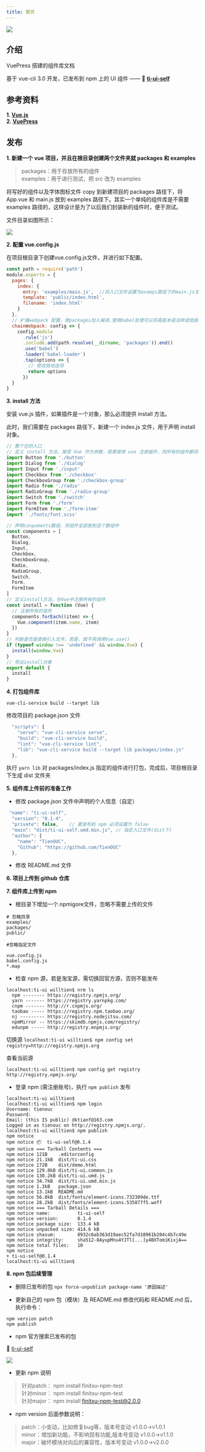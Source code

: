 ```yaml
---
title: 首页
---
```

![](https://tva1.sinaimg.cn/large/007S8ZIlly1ge9mr3mcswj30m807bt8p.jpg)


## 介绍

VuePress 搭建的组件库文档   

基于 vue-cli 3.0 开发，已发布到 npm 上的 UI 组件 ——  :link: [  **ti-ui-self**  ](https://www.npmjs.com/package/ti-ui-self)

## 参考资料

**1. [ Vue.js ](https://cn.vuejs.org/v2/guide/components.html)**   
**2. [ VuePress ](https://www.vuepress.cn/guide/markdown.html#header-anchors)**

## 发布

**1. 新建一个 vue 项目，并且在根目录创建两个文件夹就 packages 和 examples**

> packages：用于存放所有的组件   
> examples：用于进行测试，把 src 改为 examples

将写好的组件以及字体图标文件 copy 到新建项目的 packages 路径下，将 App.vue 和 main.js 放到 examples 路径下。其实一个单纯的组件库是不需要 examples 路径的，这样设计是为了以后我们封装新的组件时，便于测试。

文件目录如图所示：   

![](https://tva1.sinaimg.cn/large/007S8ZIlly1geao4vs56xj30b70nw0t2.jpg)

**2. 配置 vue.config.js**

在项目根目录下创建vue.config.js文件，并进行如下配置。

```js
const path = require('path')
module.exports = {
  pages: {
    index: {
      entry: 'examples/main.js',  //将入口文件设置为examps路径下的main.js文件
      template: 'public/index.html',
      filename: 'index.html'
    }
  },
  // 扩展webpack 配置，使packages加入编译,使用babel处理可以将高版本语法转成低版本语法，在我们封装组件库时，这部分配置可以直接复制使用。
  chainWebpack: config => {
    config.module
      .rule('js')
      .include.add(path.resolve(__dirname, 'packages')).end()
      .use('babel')
      .loader('babel-loader')
      .tap(options => {
        // 修改其他选项
        return options
      })
  }
}
```
**3. install 方法**

安装 vue.js 插件，如果插件是一个对象，那么必须提供 install 方法。

此时，我们需要在 packages 路径下，新建一个 index.js 文件，用于声明 install 对象。


```js
// 整个包的入口
// 定义 install 方法，接受 Vue 作为参数，若果使用 use 注册插件，则所有的组件都将被注册
import Button from './button'
import Dialog from './dialog'
import Input from './input'
import Checkbox from './checkbox'
import CheckboxGroup from './checkbox-group'
import Radio from './radio'
import RadioGroup from './radio-group'
import Switch from './switch'
import Form from './form'
import FormItem from './form-item'
import './fonts/font.scss'

// 声明conpoments数组，将组件全部放到这个数组中
const components = [
  Button,
  Dialog,
  Input,
  Checkbox,
  CheckboxGroup,
  Radio,
  RadioGroup,
  Switch,
  Form,
  FormItem
]
// 定义install方法，在Vue中注册所有的组件
const install = function (Vue) {
  // 注册所有的组件
  components.forEach((item) => {
    Vue.component(item.name, item)
  })
}
// 判断是否是直接引入文件，若是，就不用调用Vue.use()
if (typeof window !== 'undefined' && window.Vue) {
  install(window.Vue)
}
// 导出install对象
export default {
  install
}
```

**4. 打包组件库**

`vue-cli-service build --target lib`

修改项目的 package.json 文件

```js
  "scripts": {
    "serve": "vue-cli-service serve",
    "build": "vue-cli-service build",
    "lint": "vue-cli-service lint",
    "lib": "vue-cli-service build --target lib packages/index.js"
  },
```
执行 `yarn lib` 对 packages/index.js 指定的组件进行打包，完成后，项目根目录下生成 dist 文件夹

**5. 组件库上传前的准备工作**

- 修改 package.json 文件中声明的个人信息（自定）

```js
 "name": "ti-ui-self",
  "version": "0.1.4",
  "private": false,    // 要发布到 npm 必须设置为 false
  "main": "dist/ti-ui-self.umd.min.js", // 指定入口文件(dist下)
  "author": {
    "name": "TienOUC",
    "Github": "https://github.com/TienOUC"
  },
```

- 修改 README.md 文件
  
**6. 项目上传到 github 仓库**
   
**7. 组件库上传到 npm**
- 根目录下增加一个.npmigore文件，忽略不需要上传的文件

```
# 忽略目录
examples/
packages/
public/

#忽略指定文件

vue.config.js
babel.config.js
*.map
```
- 检查 npm 源，若是淘宝源，需切换回官方源，否则不能发布
```
localhost:ti-ui willtien$ nrm ls
  npm -------- https://registry.npmjs.org/
  yarn ------- https://registry.yarnpkg.com/
  cnpm ------- http://r.cnpmjs.org/
  taobao ----- https://registry.npm.taobao.org/
  nj --------- https://registry.nodejitsu.com/
  npmMirror -- https://skimdb.npmjs.com/registry/
  edunpm ----- http://registry.enpmjs.org/
```
切换源 ` localhost:ti-ui willtien$ npm config set registry=http://registry.npmjs.org `

查看当前源
```
localhost:ti-ui willtien$ npm config get registry
http://registry.npmjs.org/
```

- 登录 npm (需注册账号)，执行 `npm publish` 发布

```
localhost:ti-ui willtien$ 
localhost:ti-ui willtien$ npm login 
Username: tienouc
Password: 
Email: (this IS public) dktianf@163.com
Logged in as tienouc on http://registry.npmjs.org/.
localhost:ti-ui willtien$ npm publish
npm notice 
npm notice 📦  ti-ui-self@0.1.4
npm notice === Tarball Contents === 
npm notice 121B    .editorconfig                         
npm notice 21.1kB  dist/ti-ui.css                        
npm notice 172B    dist/demo.html                        
npm notice 129.8kB dist/ti-ui.common.js                  
npm notice 130.2kB dist/ti-ui.umd.js                     
npm notice 34.7kB  dist/ti-ui.umd.min.js                 
npm notice 1.3kB   package.json                          
npm notice 13.1kB  README.md                             
npm notice 56.0kB  dist/fonts/element-icons.732389de.ttf 
npm notice 28.2kB  dist/fonts/element-icons.535877f5.woff
npm notice === Tarball Details === 
npm notice name:          ti-ui-self                              
npm notice version:       0.1.4                                   
npm notice package size:  133.4 kB                                
npm notice unpacked size: 414.6 kB                                
npm notice shasum:        8932c6ab363d19aec52fa7d10961b204c4b7c49e
npm notice integrity:     sha512-8AyupMnu4YJTl[...]y4BXTom1KixjA==
npm notice total files:   10                                      
npm notice 
+ ti-ui-self@0.1.4
localhost:ti-ui willtien$ 
```
**8. npm 包后续管理**
 - 删除已发布的包
 `npx force-unpublish package-name '原因描述'` 
 
 - 更新自己的 npm 包（模块）及 README.md
 修改代码和 README.md 后，执行命令：
 ```
 npm version patch
 npm publish
```
- npm 官方搜索已发布的包

 :link: [ ti-ui-self ](https://www.npmjs.com/package/ti-ui-self)
   
![](https://tva1.sinaimg.cn/large/007S8ZIlly1geb2iofobwj31er0sldhw.jpg)
      
- 更新 npm 说明
 > 针对patch： npm install finitxu-npm-test   
 > 针对minor： npm install finitxu-npm-test   
 > 针对major： npm install finitxu-npm-test@2.0.0   


- npm version 后面参数说明：   
> patch：小变动，比如修复bug等，版本号变动 v1.0.0->v1.0.1  
> minor：增加新功能，不影响现有功能,版本号变动 v1.0.0->v1.1.0   
> major：破坏模块对向后的兼容性，版本号变动 v1.0.0->v2.0.0   